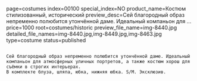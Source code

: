 page=costumes
index=00100
special_index=NO
product_name=Костюм стилизованный, исторический
preview_desc=Сей благородный образ непременно полюбится утончённой даме. Идеальный компаньон для ...
price=1000
root=costumes/historic
preview_file_name=img-8440.jpg
detailed_file_names=img-8440.jpg,img-8449.jpg,img-8463.jpg
type=costume
status=published
~~~~~~

Сей благородный образ непременно полюбится утончённой даме. Идеальный компаньон для атмосферных уличных портретов, а также костюм хорош для съёмки в строгих интерьерах.
В комплекте блуза, шляпа, юбка, нижняя юбка. S/M. Эксклюзив.